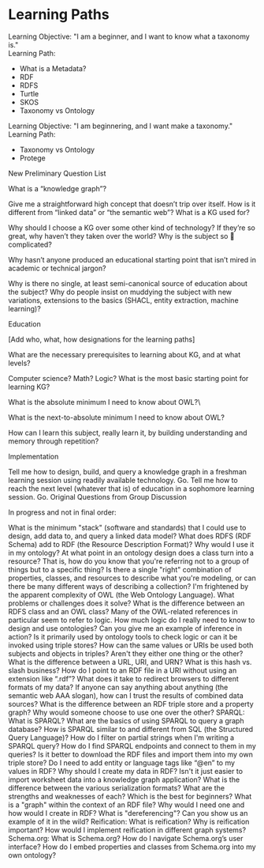 # Learning Paths

Learning Objective: "I am a beginner, and I want to know what a taxonomy is." \
Learning Path:

* What is a Metadata?
* RDF
* RDFS
* Turtle
* SKOS
* Taxonomy vs Ontology

Learning Objective: "I am beginnering, and I want make a taxonomy." \
Learning Path:
* Taxonomy vs Ontology
* Protege


New Preliminary Question List

What is a “knowledge graph”?

Give me a straightforward high concept that doesn’t trip over itself.
How is it different from “linked data” or “the semantic web”?
What is a KG used for?

Why should I choose a KG over some other kind of technology?
If they’re so great, why haven’t they taken over the world?
Why is the subject so 🤬 complicated?

Why hasn’t anyone produced an educational starting point that isn’t mired in academic or technical jargon?

Why is there no single, at least semi-canonical source of education about the subject?
Why do people insist on muddying the subject with new variations, extensions to the basics (SHACL, entity extraction, machine learning)?

Education

[Add who, what, how designations for the learning paths]

What are the necessary prerequisites to learning about KG, and at what levels?

Computer science?
Math?
Logic?
What is the most basic starting point for learning KG?

What is the absolute minimum I need to know about OWL?\

What is the next-to-absolute minimum I need to know about OWL?

How can I learn this subject, really learn it, by building understanding and memory through repetition?

Implementation

Tell me how to design, build, and query a knowledge graph in a freshman learning session using readily available technology. Go.
Tell me how to reach the next level (whatever that is) of education in a sophomore learning session. Go.
Original Questions from Group Discussion

In progress and not in final order:

What is the minimum "stack" (software and standards) that I could use to design, add data to, and query a linked data model?
What does RDFS (RDF Schema) add to RDF (the Resource Description Format)? Why would I use it in my ontology?
At what point in an ontology design does a class turn into a resource? That is, how do you know that you're referring not to a group of things but to a specific thing?
Is there a single "right" combination of properties, classes, and resources to describe what you're modeling, or can there be many different ways of describing a collection?
I'm frightened by the apparent complexity of OWL (the Web Ontology Language). What problems or challenges does it solve?
What is the difference between an RDFS class and an OWL class?
Many of the OWL-related references in particular seem to refer to logic. How much logic do I really need to know to design and use ontologies?
Can you give me an example of inference in action? Is it primarily used by ontology tools to check logic or can it be invoked using triple stores?
How can the same values or URIs be used both subjects and objects in triples? Aren't they either one thing or the other?
What is the difference between a URL, URI, and URN?
What is this hash vs. slash business?
How do I point to an RDF file in a URI without using an extension like “.rdf”?
What does it take to redirect browsers to different formats of my data?
If anyone can say anything about anything (the semantic web AAA slogan), how can I trust the results of combined data sources?
What is the difference between an RDF triple store and a property graph? Why would someone choose to use one over the other?
SPARQL:
What is SPARQL?
What are the basics of using SPARQL to query a graph database?
How is SPARQL similar to and different from SQL (the Structured Query Language)?
How do I filter on partial strings when I'm writing a SPARQL query?
How do I find SPARQL endpoints and connect to them in my queries? Is it better to download the RDF files and import them into my own triple store?
Do I need to add entity or language tags like “@en” to my values in RDF?
Why should I create my data in RDF? Isn't it just easier to import worksheet data into a knowledge graph application?
What is the difference between the various serialization formats? What are the strengths and weaknesses of each? Which is the best for beginners?
What is a "graph" within the context of an RDF file? Why would I need one and how would I create in RDF?
What is "dereferencing"? Can you show us an example of it in the wild?
Reification:
What is reification?
Why is reification important?
How would I implement reification in different graph systems?
Schema.org:
What is Schema.org?
How do I navigate Schema.org’s user interface?
How do I embed properties and classes from Schema.org into my own ontology?

